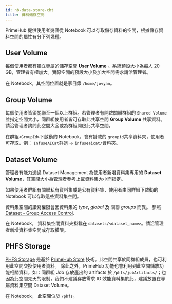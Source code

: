 ```yaml
---
id: nb-data-store-cht
title: 資料儲存空間
---
```


PrimeHub 提供使用者幾個從 Notebook 可以存取儲存資料的空間，根據儲存資料空間的屬性有分下列幾種。

## User Volume

每個使用者都有獨立專屬的儲存空間 **User Volume** 。系統預設大小為每人 20 GB，管理者有權加大。實際空間的預設大小及加大空間需求請洽管理者。

在 Notebook，其空間位置就是家目錄 `/home/jovyan`。

## Group Volume

每個使用者皆須關聯至一個以上群組。若管理者有開啟關聯群組的 `Shared Volume`並指定空間大小，同群組使用者皆可存取此共享空間 **Group Volume** 共享資料。 請洽管理者詢問此空間大金或為群組開啟此共享空間。

在群組`<GroupId>`下啟動的 Notebook，會有掛載的 `groupid`共享資料夾，使用者可存取。例： `InfuseAICat`群姐 -> `infuseaicat/`資料夾。

## Dataset Volume

管理者有能力透過 Dataset Management 為使用者新增資料集專用的 **Dataset Volume**，其空間大小為管理者參考上載資料集大小而指定。

如果使用者群組有關聯私有資料集或是公有資料集，使用者由同群組下啟動的 Notebook 可以存取這些資料集空間。

資料集空間的讀寫權限會因資料集的 *type*, *global* 及 關聯 *groups* 而異。 參照 [Dataset - Group Access Control](../guide_manual/admin-dataset#groups-access-control).

在 Notebook， 資料集空間資料夾掛載在 `datasets/<dataset_name>`。請洽管理者新增資料集空間或存取權限。

## PHFS Storage

[PHFS Storage](../design/phfs) 是基於 [PrimeHub Store](../design/primehub-store) 技術。此空間共享於同群組成員，也可利用此空間交換使用者資料。 除此之外，PrimeHub 功能也會利用到此空間儲放功能相關資料，如：同群組 Job 存放產出的 artifacts 於 `/phfs/jobArtifacts/`；也因為此空間先天的限制，我們不建議存放需求 IO 效能資料集於此，建議放置在專屬資料集空間 Dataset Volume。

在 Notebook， 此空間位於 `/phfs`。
